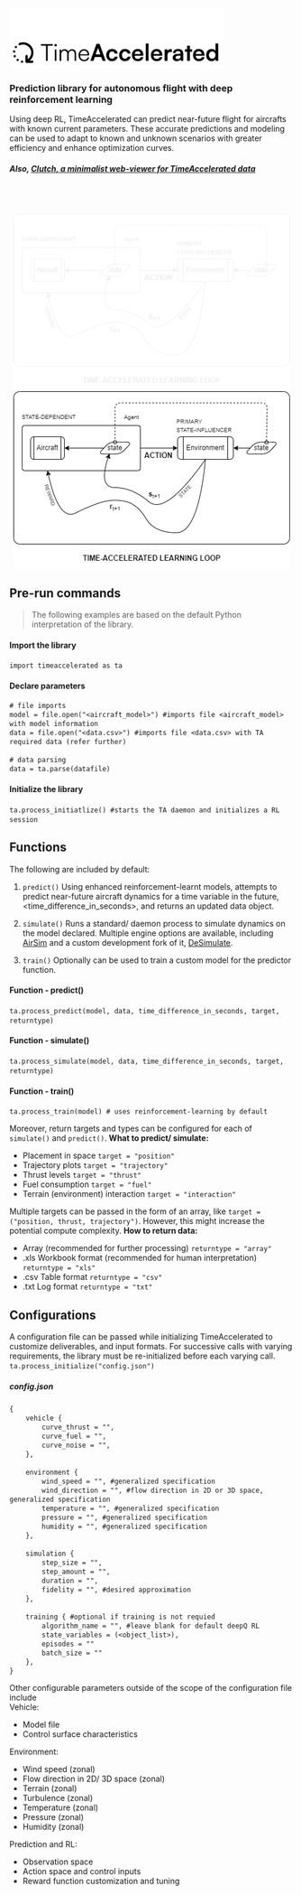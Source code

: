 <img src="docs/logo3.png#gh-dark-mode-only" height = "52px" width="380px" />
<img src="docs/logo1.png#gh-light-mode-only" height = "52px" width="380px" />

### Prediction library for autonomous flight with deep reinforcement learning

Using deep RL, TimeAccelerated can predict near-future flight for aircrafts with known current parameters. These accurate predictions and modeling can be used to adapt to known and unknown scenarios with greater efficiency and enhance optimization curves.
##### Also, [Clutch, a minimalist web-viewer for TimeAccelerated data](https://github.com/deltaonealpha/time-accelerated/blob/48ec0ad91a4dcb9d74d964e7c6b51f32610d32f4/clutch.md)

<br /><br />
<p align="center">
  <img src="docs/ta_learning_loop.png#gh-dark-mode-only" />
  <img src="docs/ta_learning_loop_light.png#gh-light-mode-only" />
</p>

## Pre-run commands
>The following examples are based on the default Python interpretation of the library.
#### Import the library
`import timeaccelerated as ta`
#### Declare parameters
```
# file imports
model = file.open("<aircraft_model>") #imports file <aircraft_model> with model information
data = file.open("<data.csv>") #imports file <data.csv> with TA required data (refer further)

# data parsing
data = ta.parse(datafile)
```
#### Initialize the library
`ta.process_initiatlize() #starts the TA daemon and initializes a RL session`

## Functions
The following are included by default:
1. `predict()` Using enhanced reinforcement-learnt models, attempts to predict near-future aircraft dynamics for a time variable in the future, <time_difference_in_seconds>, and returns an updated data object.
	
2. `simulate()` Runs a standard/ daemon process to simulate dynamics on the model declared. Multiple engine options are available, including [AirSim](https://github.com/microsoft/airsim/) and a custom development fork of it, [DeSimulate](https://github.com/deltaonealpha/time-accelerated/DeSimulate).
	
3. `train()` Optionally can be used to train a custom model for the predictor function.

#### Function - predict()
`ta.process_predict(model, data, time_difference_in_seconds, target, returntype)`

#### Function - simulate()
`ta.process_simulate(model, data, time_difference_in_seconds, target, returntype)`

#### Function - train()
`ta.process_train(model) # uses reinforcement-learning by default`

Moreover, return targets and types can be configured for each of `simulate()` and `predict()`.
**What to predict/ simulate:**
- Placement in space
	`target = "position"`
- Trajectory plots
	`target = "trajectory"`
- Thrust levels
	`target = "thrust"`
- Fuel consumption
	`target = "fuel"`
- Terrain (environment) interaction
	`target = "interaction"`

Multiple targets can be passed in the form of an array, like `target = ("position, thrust, trajectory")`. However, this might increase the potential compute complexity.
**How to return data:**
- Array (recommended for further processing)
	`returntype = "array"`
- .xls Workbook format (recommended for human interpretation)
	`returntype = "xls"`
- .csv Table format
	`returntype = "csv"`
- .txt Log format
	`returntype = "txt"`


## Configurations
A configuration file can be passed while initializing TimeAccelerated to customize deliverables, and input formats. For successive calls with varying requirements, the library must be re-initialized before each varying call.
`ta.process_initialize("config.json")`
##### config.json
```
{
	vehicle {
		curve_thrust = "",
		curve_fuel = "",
		curve_noise = "",
	},
	
	environment {
		wind_speed = "", #generalized specification
		wind_direction = "", #flow direction in 2D or 3D space, generalized specification
		temperature = "", #generalized specification 
		pressure = "", #generalized specification
		humidity = "", #generalized specification
	},
	
	simulation {
		step_size = "",
		step_amount = "",
		duration = "",
		fidelity = "", #desired approximation
	},
	
	training { #optional if training is not requied
		algorithm_name = "", #leave blank for default deepQ RL
		state_variables = (<object_list>),
		episodes = ""
		batch_size = ""
	},
}
```

Other configurable parameters outside of the scope of the configuration file include <br />
Vehicle:
- Model file
- Control surface characteristics

Environment:
- Wind speed (zonal)
- Flow direction in 2D/ 3D space (zonal)
- Terrain (zonal)
- Turbulence (zonal)
- Temperature (zonal)
- Pressure (zonal)
- Humidity (zonal)

Prediction and RL:
- Observation space
- Action space and control inputs
- Reward function customization and tuning
